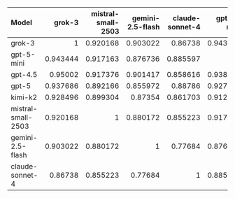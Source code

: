 | Model              |   grok-3 |   mistral-small-2503 |   gemini-2.5-flash |   claude-sonnet-4 |   gpt-5-mini |    gpt-5 |   gpt-4.5 |   kimi-k2 |     SUM |
|:-------------------|---------:|---------------------:|-------------------:|------------------:|-------------:|---------:|----------:|----------:|--------:|
| grok-3             | 1        |             0.920168 |           0.903022 |          0.86738  |     0.943444 | 0.937686 |  0.95002  |  0.928496 | 7.45022 |
| gpt-5-mini         | 0.943444 |             0.917163 |           0.876736 |          0.885597 |     1        | 0.927656 |  0.938093 |  0.912609 | 7.4013  |
| gpt-4.5            | 0.95002  |             0.917376 |           0.901417 |          0.858616 |     0.938093 | 0.911962 |  1        |  0.920769 | 7.39825 |
| gpt-5              | 0.937686 |             0.892166 |           0.855972 |          0.88786  |     0.927656 | 1        |  0.911962 |  0.925649 | 7.33895 |
| kimi-k2            | 0.928496 |             0.899304 |           0.87354  |          0.861703 |     0.912609 | 0.925649 |  0.920769 |  1        | 7.32207 |
| mistral-small-2503 | 0.920168 |             1        |           0.880172 |          0.855223 |     0.917163 | 0.892166 |  0.917376 |  0.899304 | 7.28157 |
| gemini-2.5-flash   | 0.903022 |             0.880172 |           1        |          0.77684  |     0.876736 | 0.855972 |  0.901417 |  0.87354  | 7.0677  |
| claude-sonnet-4    | 0.86738  |             0.855223 |           0.77684  |          1        |     0.885597 | 0.88786  |  0.858616 |  0.861703 | 6.99322 |
